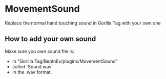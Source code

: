 # MovementSound
Replace the normal hand touching sound in Gorilla Tag with your own one

## How to add your own sound
Make sure you own sound file is: 
- in "Gorilla Tag/BepInEx/plugins/MovementSound"
- called `Sound.wav'
- in the .wav format.
